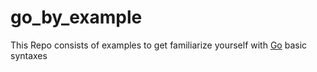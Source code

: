 # go_by_example

This Repo consists of examples to get familiarize yourself with [Go](https://golang.org/) basic syntaxes
